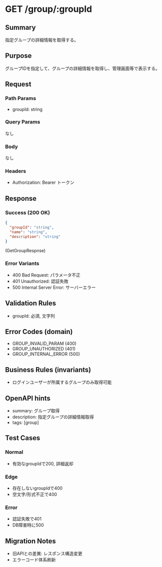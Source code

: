 # GET /group/:groupId

## Summary
指定グループの詳細情報を取得する。

## Purpose
グループIDを指定して、グループの詳細情報を取得し、管理画面等で表示する。

## Request

### Path Params
- groupId: string

### Query Params
なし

### Body
なし

### Headers
- Authorization: Bearer トークン

## Response

### Success (200 OK)
```json
{
  "groupId": "string",
  "name": "string",
  "description": "string"
}
```
(GetGroupRespnse)

### Error Variants
- 400 Bad Request: パラメータ不正
- 401 Unauthorized: 認証失敗
- 500 Internal Server Error: サーバーエラー

## Validation Rules
- groupId: 必須, 文字列

## Error Codes (domain)
- GROUP_INVALID_PARAM (400)
- GROUP_UNAUTHORIZED (401)
- GROUP_INTERNAL_ERROR (500)

## Business Rules (invariants)
- ログインユーザーが所属するグループのみ取得可能

## OpenAPI hints
- summary: グループ取得
- description: 指定グループの詳細情報取得
- tags: [group]

## Test Cases

### Normal
- 有効なgroupIdで200, 詳細返却

### Edge
- 存在しないgroupIdで400
- 空文字/形式不正で400

### Error
- 認証失敗で401
- DB障害時に500

## Migration Notes
- 旧APIとの差異: レスポンス構造変更
- エラーコード体系刷新
